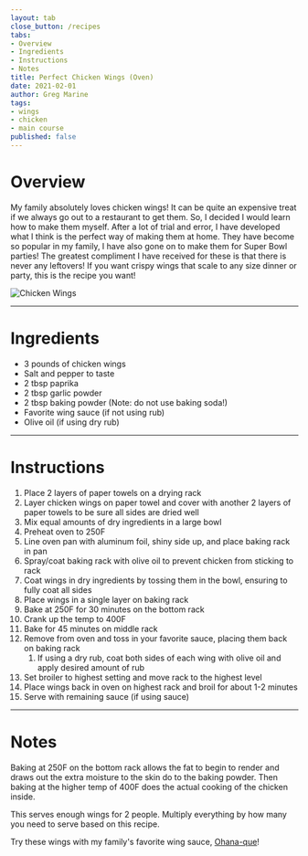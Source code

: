 ```yaml
---
layout: tab
close_button: /recipes
tabs:
- Overview
- Ingredients
- Instructions
- Notes
title: Perfect Chicken Wings (Oven)
date: 2021-02-01
author: Greg Marine
tags: 
- wings
- chicken
- main course
published: false
---
```


# Overview

My family absolutely loves chicken wings! It can be quite an expensive treat if we always go out to a restaurant to get them. So, I decided I would learn how to make them myself. After a lot of trial and error, I have developed what I think is the perfect way of making them at home. They have become so popular in my family, I have also gone on to make them for Super Bowl parties! The greatest compliment I have received for these is that there is never any leftovers! If you want crispy wings that scale to any size dinner or party, this is the recipe you want!

![Chicken Wings](/assets/img/collections/recipes/perfect-chicken-wings-oven/perfect-chicken-wings-oven.jpg "Chicken Wings")

<!--more-->

---

# Ingredients

- 3 pounds of chicken wings
- Salt and pepper to taste
- 2 tbsp paprika
- 2 tbsp garlic powder
- 2 tbsp baking powder (Note: do not use baking soda!)
- Favorite wing sauce (if not using rub)
- Olive oil (if using dry rub)

---

# Instructions

1. Place 2 layers of paper towels on a drying rack
2. Layer chicken wings on paper towel and cover with another 2 layers of paper towels to be sure all sides are dried well
3. Mix equal amounts of dry ingredients in a large bowl
4. Preheat oven to 250F
5. Line oven pan with aluminum foil, shiny side up, and place baking rack in pan
6. Spray/coat baking rack with olive oil to prevent chicken from sticking to rack
7. Coat wings in dry ingredients by tossing them in the bowl, ensuring to fully coat all sides
8. Place wings in a single layer on baking rack
9. Bake at 250F for 30 minutes on the bottom rack
10. Crank up the temp to 400F
11. Bake for 45 minutes on middle rack
12. Remove from oven and toss in your favorite sauce, placing them back on baking rack
    1.  If using a dry rub, coat both sides of each wing with olive oil and apply desired amount of rub
13. Set broiler to highest setting and move rack to the highest level
14. Place wings back in oven on highest rack and broil for about 1-2 minutes
15. Serve with remaining sauce (if using sauce)

---

# Notes

Baking at 250F on the bottom rack allows the fat to begin to render and draws out the extra moisture to the skin do to the baking powder. Then baking at the higher temp of 400F does the actual cooking of the chicken inside.

This serves enough wings for 2 people. Multiply everything by how many you need to serve based on this recipe.

Try these wings with my family's favorite wing sauce, [Ohana-que](/recipes/ohana-que-wing-sauce)!